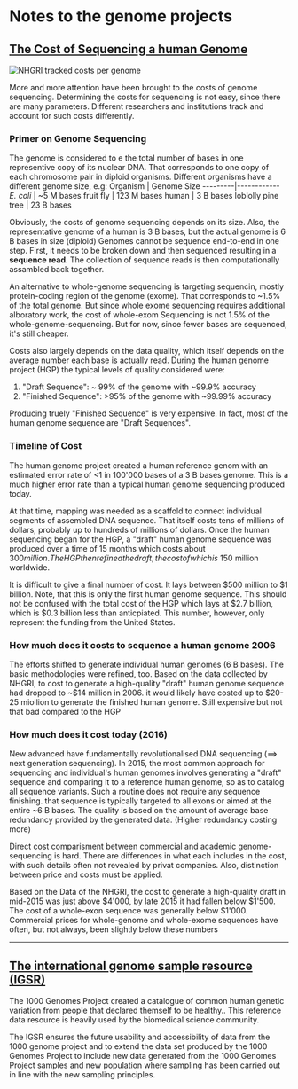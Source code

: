 # Notes to the genome projects

## [The Cost of Sequencing a human Genome](https://www.genome.gov/about-genomics/fact-sheets/Sequencing-Human-Genome-cost)
![NHGRI tracked costs per genome](https://www.genome.gov/sites/default/files/inline-images/NHGRISequencing_Cost_per_Genome_Aug2020.jpg)

More and more attention have been brought to the costs of genome sequencing. Determining the costs for sequencing is not easy, since there are many parameters.
Different researchers and institutions track and account for such costs differently.

### Primer on Genome Sequencing
The genome is considered to e the total number of bases in one representive copy of its nuclear DNA. That corresponds to one copy of each chromosome pair in diploid organisms.
Different organisms have a different genome size, e.g:
Organism | Genome Size
---------|------------
*E. coli* | ~5 M bases
fruit fly | 123 M bases
human | 3 B bases
loblolly pine tree | 23 B bases

Obviously, the costs of genome sequencing depends on its size. Also, the representative genome of a human is 3 B bases, but the actual genome is 6 B bases in size (diploid)
Genomes cannot be sequence end-to-end in one step. First, it needs to be broken down and then sequenced resulting in a **sequence read**. The collection of sequence reads is
then computationally assambled back together.

An alternative to whole-genome sequencing is targeting sequencin, mostly protein-coding region of the genome (exome). That corresponds to ~1.5% of the total genome.
But since whole exome sequencing requires additional alboratory work, the cost of whole-exom Sequencing is not 1.5% of the whole-genome-sequencing. But for now, since fewer bases
are sequenced, it's still cheaper.

Costs also largely depends on the data quality, which itself depends on the average number each base is actually read. During the human genome project (HGP) the 
typical levels of quality considered were:
  1. "Draft Sequence": ~ 99% of the genome with ~99.9% accuracy
  2. "Finished Sequence": >95% of the genome with ~99.99% accuracy

Producing truely "Finished Sequence" is very expensive. In fact, most of the human genome sequence are "Draft Sequences".

### Timeline of Cost

The human genome project created a human reference genom with an estimated error rate of <1 in 100'000 bases of a 3 B bases genome. This is a much higher error rate than 
a typical human genome sequencing produced today.

At that time, mapping was needed as a scaffold to connect individual segments of assembled DNA sequence. That itself costs tens of millions of dollars, probably up to
hundreds of millions of dollars.
Once the human sequencing began for the HGP, a "draft" human genome sequence was produced over a time of 15 months which costs about $300 million.
The HGP then refined the draft, the cost of which is ~$150 million worldwide.

It is difficult to give a final number of cost. It lays between $500 million to $1 billion. Note, that this is only the first human genome sequence.
This should not be confused with the total cost of the HGP which lays at $2.7 billion, which is $0.3 billion less than anticpiated. This number, however, only represent the
funding from the United States.

### How much does it costs to sequence a human genome 2006
The efforts shifted to generate individual human genomes (6 B bases). The basic methodologies were refined, too. Based on the data collected by NHGRI, to cost to generate
a high-quality "draft" human genome sequence had dropped to ~$14 million in 2006. it would likely have costed up to $20-25 miollion to generate the finished human genome.
Still expensive but not that bad compared to the HGP

### How much does it cost today (2016)
New advanced have fundamentally revolutionalised DNA sequencing (==> next generation sequencing).
In 2015, the most common approach for sequencing and individual's human genomes involves generating a "draft" sequence and comparing it to a reference human genome, so as to
catalog all sequence variants. Such a routine does not require any sequence finishing. that sequence is typically targeted to all exons or aimed at the entire ~6 B bases.
The quality is based on the amount of average base redundancy provided by the generated data. (Higher redundancy costing more)

Direct cost comparisment between commercial and academic genome-sequencing is hard. There are differences in what each includes in the cost, with such details often not
revealed by privat companies. Also, distinction between price and costs must be applied.

Based on the Data of the NHGRI, the cost to generate a high-quality draft in mid-2015 was just above $4'000, by late 2015 it had fallen below $1'500. The cost of a
whole-exon sequence was generally below $1'000. Commercial prices for whole-genome and whole-exome sequences have often, but not always, been slightly below these numbers

***

## [The international genome sample resource (IGSR)](https://www.internationalgenome.org/)
The 1000 Genomes Project created a catalogue of common human genetic variation from people that declared themself to be healthy.. This reference data resource
is heavily used by the biomedical science community.

The IGSR ensures the future usability and accessibility of data from the 1000 genome project and to extend the data set produced by the 1000 Genomes Project to include new
data generated from the 1000 Genomes Project samples and new population where sampling has been carried out in line with the new sampling principles.

